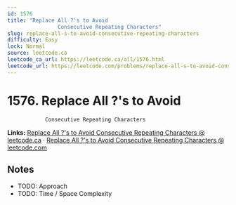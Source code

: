 ```yaml
--- 
id: 1576
title: "Replace All ?'s to Avoid
                Consecutive Repeating Characters"
slug: replace-all-s-to-avoid-consecutive-repeating-characters
difficulty: Easy
lock: Normal
source: leetcode.ca
leetcode_ca_url: https://leetcode.ca/all/1576.html
leetcode_url: https://leetcode.com/problems/replace-all-s-to-avoid-consecutive-repeating-characters/
---
```


# 1576. Replace All ?'s to Avoid
                Consecutive Repeating Characters

**Links:** [Replace All ?'s to Avoid
                Consecutive Repeating Characters @ leetcode.ca](https://leetcode.ca/all/1576.html) · [Replace All ?'s to Avoid
                Consecutive Repeating Characters @ leetcode.com](https://leetcode.com/problems/replace-all-s-to-avoid-consecutive-repeating-characters/)

## Notes
- TODO: Approach
- TODO: Time / Space Complexity
